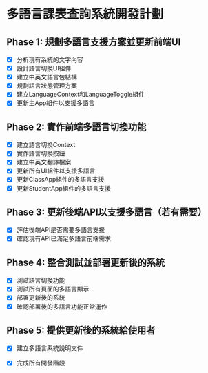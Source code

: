 # 多語言課表查詢系統開發計劃

## Phase 1: 規劃多語言支援方案並更新前端UI
- [x] 分析現有系統的文字內容
- [x] 設計語言切換UI組件
- [x] 建立中英文語言包結構
- [x] 規劃語言狀態管理方案
- [x] 建立LanguageContext和LanguageToggle組件
- [x] 更新主App組件以支援多語言

## Phase 2: 實作前端多語言切換功能
- [x] 建立語言切換Context
- [x] 實作語言切換按鈕
- [x] 建立中英文翻譯檔案
- [x] 更新所有UI組件以支援多語言
- [x] 更新ClassApp組件的多語言支援
- [x] 更新StudentApp組件的多語言支援

## Phase 3: 更新後端API以支援多語言（若有需要）
- [x] 評估後端API是否需要多語言支援
- [x] 確認現有API已滿足多語言前端需求

## Phase 4: 整合測試並部署更新後的系統
- [x] 測試語言切換功能
- [x] 測試所有頁面的多語言顯示
- [x] 部署更新後的系統
- [x] 確認部署後的多語言功能正常運作

## Phase 5: 提供更新後的系統給使用者
- [x] 建立多語言系統說明文件
- [x] 完成所有開發階段

